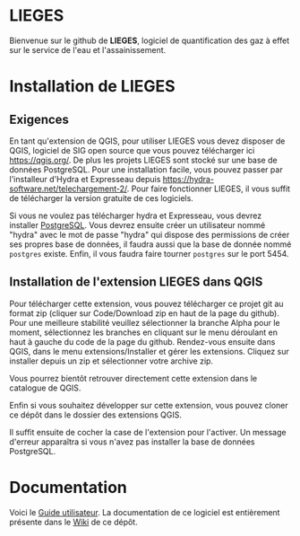 # LIEGES

Bienvenue sur le github de **LIEGES**, logiciel de quantification des gaz à effet sur le service de l'eau et l'assainissement.

# Installation de LIEGES

## Exigences

En tant qu'extension de QGIS, pour utiliser LIEGES vous devez disposer de QGIS, logiciel de SIG open source que vous pouvez télécharger ici https://qgis.org/. De plus les projets LIEGES sont stocké sur une base de données PostgreSQL. Pour une installation facile, vous pouvez passer par l'installeur d'Hydra et Expresseau depuis https://hydra-software.net/telechargement-2/. Pour faire fonctionner LIEGES, il vous suffit de télécharger la version gratuite de ces logiciels.

Si vous ne voulez pas télécharger hydra et Expresseau, vous devrez installer [PostgreSQL](https://www.postgresql.org/). Vous devrez ensuite créer un utilisateur nommé "hydra" avec le mot de passe "hydra" qui dispose des permissions de créer ses propres base de données, il faudra aussi que la base de donnée nommé `postgres` existe. Enfin, il vous faudra faire tourner `postgres` sur le port 5454.

## Installation de l'extension LIEGES dans QGIS

Pour télécharger cette extension, vous pouvez télécharger ce projet git au format zip (cliquer sur Code/Download zip en haut de la page du github). Pour une meilleure stabilité veuillez sélectionner la branche Alpha pour le moment, sélectionnez les branches en cliquant sur le menu déroulant en haut à gauche du code de la page du github. Rendez-vous ensuite dans QGIS, dans le menu extensions/Installer et gérer les extensions. Cliquez sur installer depuis un zip et sélectionner votre archive zip.

Vous pourrez bientôt retrouver directement cette extension dans le catalogue de QGIS.

Enfin si vous souhaitez développer sur cette extension, vous pouvez cloner ce dépôt dans le dossier des extensions QGIS.

Il suffit ensuite de cocher la case de l'extension pour l'activer. Un message d'erreur apparaîtra si vous n'avez pas installer la base de données PostgreSQL.

# Documentation
Voici le [Guide utilisateur](https://github.com/user-attachments/files/18006553/Guide_utilisateurV05.pdf).
La documentation de ce logiciel est entièrement présente dans le [Wiki](https://github.com/TheophileLaPelouse/LIEGES/wiki) de ce dépôt.
